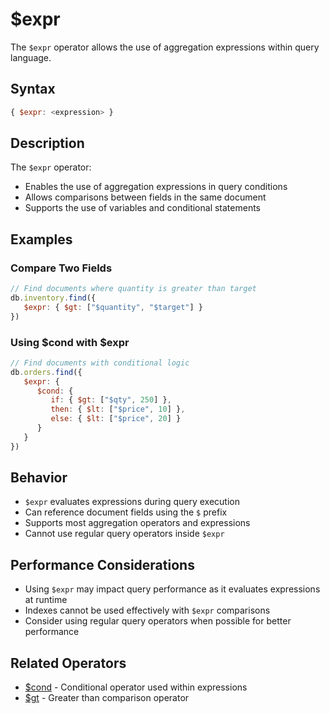 # $expr

The `$expr` operator allows the use of aggregation expressions within query language.

## Syntax

```javascript
{ $expr: <expression> }
```

## Description

The `$expr` operator:
- Enables the use of aggregation expressions in query conditions
- Allows comparisons between fields in the same document
- Supports the use of variables and conditional statements

## Examples

### Compare Two Fields

```javascript
// Find documents where quantity is greater than target
db.inventory.find({
   $expr: { $gt: ["$quantity", "$target"] }
})
```

### Using $cond with $expr

```javascript
// Find documents with conditional logic
db.orders.find({
   $expr: {
      $cond: {
         if: { $gt: ["$qty", 250] },
         then: { $lt: ["$price", 10] },
         else: { $lt: ["$price", 20] }
      }
   }
})
```

## Behavior

- `$expr` evaluates expressions during query execution
- Can reference document fields using the `$` prefix
- Supports most aggregation operators and expressions
- Cannot use regular query operators inside `$expr`

## Performance Considerations

- Using `$expr` may impact query performance as it evaluates expressions at runtime
- Indexes cannot be used effectively with `$expr` comparisons
- Consider using regular query operators when possible for better performance

## Related Operators

- [$cond](../conditional/cond.md) - Conditional operator used within expressions
- [$gt](../comparison/gt.md) - Greater than comparison operator 